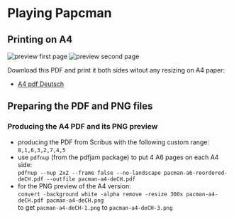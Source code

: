 # Playing Papcman

## Printing on A4

![preview first page](preview/pacman-a4-deCH-0.png)
![preview second page](preview/pacman-a4-deCH-1.png)  

Download this PDF and print it both sides witout any resizing on A4 paper:  

- [A4 pdf Deutsch](https://github.com/CoderDojoZH/resources/raw/master/cards-games/pacman/pacman-a4-deCH.pdf)

## Preparing the PDF and PNG files

### Producing the A4 PDF and its PNG preview

- producing the PDF from Scribus with the following custom range:  
  `8,1,6,3,2,7,4,5`
- use `pdfnup` (from the pdfjam package) to put 4 A6 pages on each A4 side:  
  `pdfnup --nup 2x2 --frame false --no-landscape pacman-a6-reordered-deCH.pdf --outfile pacman-a4-deCH.pdf`
- for the PNG preview of the A4 version:  
  `convert -background white -alpha remove -resize 300x pacman-a4-deCH.pdf pacman-a4-deCH.png`  
  to get `pacman-a4-deCH-1.png` to `pacman-a4-deCH-3.png`
